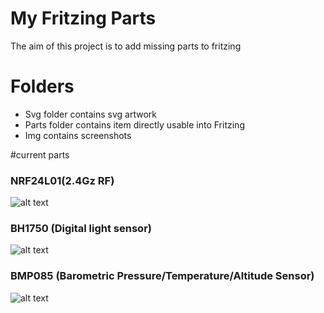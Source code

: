 # My Fritzing Parts
The aim of this project is to add missing parts to fritzing

# Folders
 - Svg folder contains svg artwork
 - Parts folder contains item directly usable into Fritzing
 - Img contains screenshots 

#current parts
### NRF24L01(2.4Gz RF)
![alt text](https://github.com/vdemay/fritzing-parts/blob/master/img/NRF24L01.png)
### BH1750 (Digital light sensor)
![alt text](https://github.com/vdemay/fritzing-parts/blob/master/img/BH1750.png)
### BMP085 (Barometric Pressure/Temperature/Altitude Sensor)
![alt text](https://github.com/vdemay/fritzing-parts/blob/master/img/BMP085.png)

